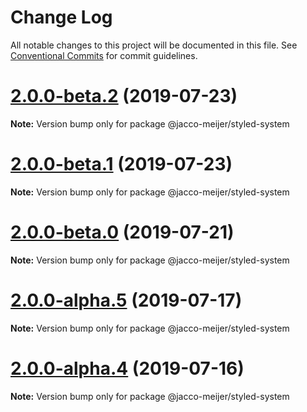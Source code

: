 # Change Log

All notable changes to this project will be documented in this file.
See [Conventional Commits](https://conventionalcommits.org) for commit guidelines.

# [2.0.0-beta.2](https://github.com/jaccomeijer/wheelroom/compare/@jacco-meijer/styled-system@2.0.0-beta.1...@jacco-meijer/styled-system@2.0.0-beta.2) (2019-07-23)

**Note:** Version bump only for package @jacco-meijer/styled-system





# [2.0.0-beta.1](https://github.com/jaccomeijer/wheelroom/compare/@jacco-meijer/styled-system@2.0.0-beta.0...@jacco-meijer/styled-system@2.0.0-beta.1) (2019-07-23)

**Note:** Version bump only for package @jacco-meijer/styled-system





# [2.0.0-beta.0](https://github.com/jaccomeijer/wheelroom/compare/@jacco-meijer/styled-system@2.0.0-alpha.5...@jacco-meijer/styled-system@2.0.0-beta.0) (2019-07-21)

**Note:** Version bump only for package @jacco-meijer/styled-system





# [2.0.0-alpha.5](https://github.com/jaccomeijer/wheelroom/compare/@jacco-meijer/styled-system@2.0.0-alpha.4...@jacco-meijer/styled-system@2.0.0-alpha.5) (2019-07-17)

**Note:** Version bump only for package @jacco-meijer/styled-system





# [2.0.0-alpha.4](https://github.com/jaccomeijer/wheelroom/compare/@jacco-meijer/styled-system@2.0.0-alpha.3...@jacco-meijer/styled-system@2.0.0-alpha.4) (2019-07-16)

**Note:** Version bump only for package @jacco-meijer/styled-system
